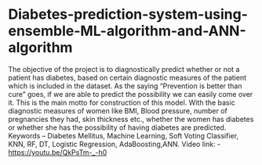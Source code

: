# Diabetes-prediction-system-using-ensemble-ML-algorithm-and-ANN-algorithm
The objective of the project is to diagnostically predict whether or not a patient has diabetes, based on certain diagnostic measures of the patient which is included in the dataset. As the saying “Prevention is better than cure” goes, if we are able to predict the possibility we can easily come over it. This is the main motto for construction of this model. With the basic diagnostic measures of women like BMI, Blood pressure, number of pregnancies they had, skin thickness etc., whether the women has diabetes or whether she has the possibility of having diabetes are predicted.
Keywords – Diabetes Mellitus, Machine Learning, Soft Voting Classifier, KNN, RF, DT, Logistic Regression, AdaBoosting,ANN.
Video link: - https://youtu.be/QkPsTm-_-h0

